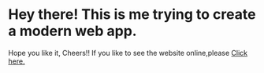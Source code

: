 # Hey there! This is me trying to create a modern web app.
Hope you like it, Cheers!!
If you like to see the website online,please <a href="https://shashi-65.github.io/CV/">Click here.</a>
